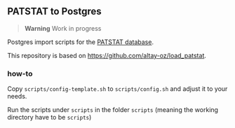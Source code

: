 ## PATSTAT to Postgres 

> **Warning**
> Work in progress

Postgres import scripts for the [PATSTAT database](https://www.epo.org/searching-for-patents/business/patstat.html).

This repository is based on <https://github.com/altay-oz/load_patstat>.


### how-to

Copy `scripts/config-template.sh` to `scripts/config.sh` and adjust it to your needs.

Run the scripts under `scripts` in the folder `scripts` (meaning the working directory have to be `scripts`)

